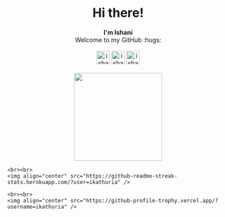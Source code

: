 <!--- heading 1 -->
<h1 align="center">
    Hi there!
</h1>

<p align="center">
    <b>I'm Ishani</b>
    <br>
    Welcome to my GitHub :hugs:
    <br><br>
    <a href="http://ishani.kathuria.net/"><img alt="ishani kathuria's website" width="30px" src="http://ishani.kathuria.net/static/favicon/favicon.e361ea402140.ico" /></a>
    <a href="https://www.linkedin.com/in/ishani-kathuria/"><img alt="ishani kathuria's LinkedIn" width="30px" src="https://cdn.jsdelivr.net/npm/simple-icons@v3/icons/linkedin.svg" /></a>
    <a href="https://www.instagram.com/ishani_creates/"><img alt="ishani kathuria's Instagram" width="30px" src="https://cdn.jsdelivr.net/npm/simple-icons@v3/icons/instagram.svg" /></a>
    <br><br>
    <img height="200px" align="center" src="https://github-readme-stats.vercel.app/api/?username=ikathuria" />

    <br><br>
    <img align="center" src="https://github-readme-streak-stats.herokuapp.com/?user=ikathuria" />

    <br><br>
    <img align="center" src="https://github-profile-trophy.vercel.app/?username=ikathuria" />

</p>
